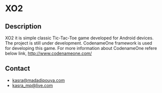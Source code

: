 XO2
===
## Description
XO2 it is simple classic Tic-Tac-Toe game developed for Android devices.
The project is still under development.
CodenameOne framework is used for developing this game.
For more information about CodenameOne refere below link,
http://www.codenameone.com/
## Contact
* kasra@madadipouya.com
* kasra_mp@live.com
